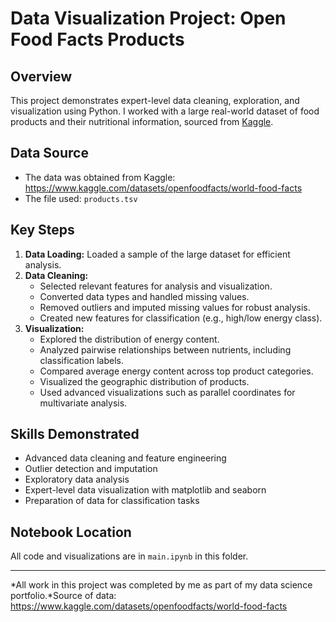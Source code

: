 # Data Visualization Project: Open Food Facts Products

## Overview
This project demonstrates expert-level data cleaning, exploration, and visualization using Python. I worked with a large real-world dataset of food products and their nutritional information, sourced from [Kaggle](https://www.kaggle.com/datasets/openfoodfacts/world-food-facts).

## Data Source
- The data was obtained from Kaggle: https://www.kaggle.com/datasets/openfoodfacts/world-food-facts
- The file used: `products.tsv`

## Key Steps
1. **Data Loading:** Loaded a sample of the large dataset for efficient analysis.
2. **Data Cleaning:**
   - Selected relevant features for analysis and visualization.
   - Converted data types and handled missing values.
   - Removed outliers and imputed missing values for robust analysis.
   - Created new features for classification (e.g., high/low energy class).
3. **Visualization:**
   - Explored the distribution of energy content.
   - Analyzed pairwise relationships between nutrients, including classification labels.
   - Compared average energy content across top product categories.
   - Visualized the geographic distribution of products.
   - Used advanced visualizations such as parallel coordinates for multivariate analysis.

## Skills Demonstrated
- Advanced data cleaning and feature engineering
- Outlier detection and imputation
- Exploratory data analysis
- Expert-level data visualization with matplotlib and seaborn
- Preparation of data for classification tasks

## Notebook Location
All code and visualizations are in `main.ipynb` in this folder.

---
*All work in this project was completed by me as part of my data science portfolio.*Source of data: https://www.kaggle.com/datasets/openfoodfacts/world-food-facts